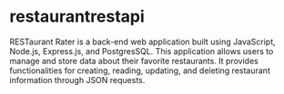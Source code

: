 # restaurantrestapi

RESTaurant Rater is a back-end web application built using JavaScript, Node.js, Express.js, and PostgresSQL. This application allows users to manage and store data about their favorite restaurants. It provides functionalities for creating, reading, updating, and deleting restaurant information through JSON requests.
